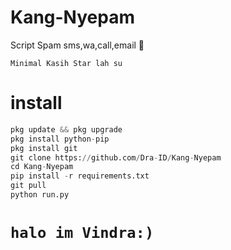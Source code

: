 # Kang-Nyepam
Script Spam sms,wa,call,email 🥵

```
Minimal Kasih Star lah su
```
# install
```python
pkg update && pkg upgrade
pkg install python-pip
pkg install git
git clone https://github.com/Dra-ID/Kang-Nyepam
cd Kang-Nyepam
pip install -r requirements.txt
git pull
python run.py
```

# `halo im Vindra:)`
